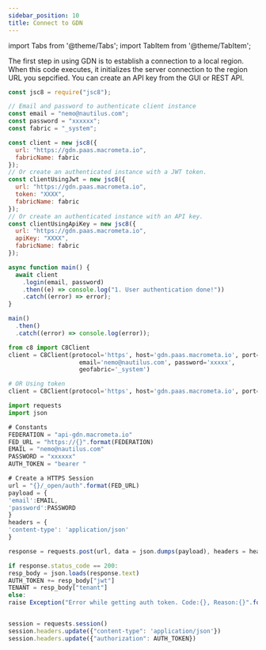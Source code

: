 ```yaml
---
sidebar_position: 10
title: Connect to GDN
---
```


import Tabs from '@theme/Tabs';
import TabItem from '@theme/TabItem';

The first step in using GDN is to establish a connection to a local region. When this code executes, it initializes the server connection to the region URL you sepcified. You can create an API key from the GUI or REST API.

<Tabs groupId="operating-systems">
<TabItem value="js" label="Javascript">

```js
const jsc8 = require("jsc8");

// Email and password to authenticate client instance
const email = "nemo@nautilus.com";
const password = "xxxxxx";
const fabric = "_system";

const client = new jsc8({
  url: "https://gdn.paas.macrometa.io",
  fabricName: fabric
});
// Or create an authenticated instance with a JWT token.
const clientUsingJwt = new jsc8({
  url: "https://gdn.paas.macrometa.io",
  token: "XXXX",
  fabricName: fabric
});
// Or create an authenticated instance with an API key.
const clientUsingApiKey = new jsc8({
  url: "https://gdn.paas.macrometa.io",
  apiKey: "XXXX",
  fabricName: fabric
});

async function main() {
  await client
    .login(email, password)
    .then((e) => console.log("1. User authentication done!"))
    .catch((error) => error);
}

main()
  .then()
  .catch((error) => console.log(error));

```

</TabItem>
<TabItem value="py" label="Python">

```py
from c8 import C8Client
client = C8Client(protocol='https', host='gdn.paas.macrometa.io', port=443,
                    email='nemo@nautilus.com', password='xxxxx',
                    geofabric='_system')

# OR Using token
client = C8Client(protocol='https', host='gdn.paas.macrometa.io', port=443, token="XXXX")
```

</TabItem>
<TabItem value="" label="Rest">

```js
import requests
import json

# Constants
FEDERATION = "api-gdn.macrometa.io"
FED_URL = "https://{}".format(FEDERATION)
EMAIL = "nemo@nautilus.com"
PASSWORD = "xxxxxx"
AUTH_TOKEN = "bearer "

# Create a HTTPS Session
url = "{}/_open/auth".format(FED_URL)
payload = {
'email':EMAIL,
'password':PASSWORD
}
headers = {
'content-type': 'application/json'
}

response = requests.post(url, data = json.dumps(payload), headers = headers)

if response.status_code == 200:
resp_body = json.loads(response.text)
AUTH_TOKEN += resp_body["jwt"]
TENANT = resp_body["tenant"]
else:
raise Exception("Error while getting auth token. Code:{}, Reason:{}".format(response.status_code,response.reason))


session = requests.session()
session.headers.update({"content-type": 'application/json'})
session.headers.update({"authorization": AUTH_TOKEN})  
```

</TabItem>
</Tabs>
